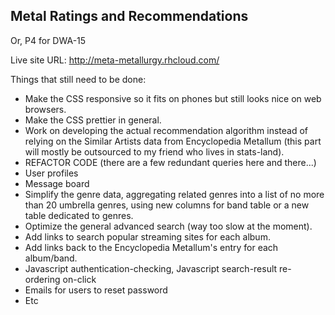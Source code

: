 ## Metal Ratings and Recommendations


Or, P4 for DWA-15

Live site URL:
http://meta-metallurgy.rhcloud.com/

Things that still need to be done:
- Make the CSS responsive so it fits on phones but still looks nice on web browsers.
- Make the CSS prettier in general.
- Work on developing the actual recommendation algorithm instead of relying on the Similar Artists data from Encyclopedia Metallum (this part will mostly be outsourced to my friend who lives in stats-land).
- REFACTOR CODE (there are a few redundant queries here and there...)
- User profiles
- Message board
- Simplify the genre data, aggregating related genres into a list of no more than 20 umbrella genres, using new columns for band table or a new table dedicated to genres. 
- Optimize the general advanced search (way too slow at the moment).
- Add links to search popular streaming sites for each album.
- Add links back to the Encyclopedia Metallum's entry for each album/band.
- Javascript authentication-checking, Javascript search-result re-ordering on-click
- Emails for users to reset password
- Etc